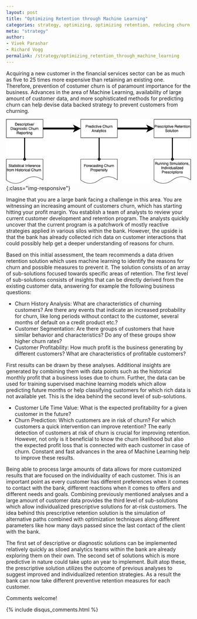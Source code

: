 ```yaml
---
layout: post
title: "Optimizing Retention through Machine Learning"
categories: strategy, optimizing, optimizing retention, reducing churn, churn, machine learning, ml
meta: "strategy"
author:
- Vivek Parashar
- Richard Vogg
permalink: /strategy/optimizing_retention_through_machine_learning
---
```

Acquiring a new customer in the financial services sector can be as much as five to 25 times more expensive than retaining an existing one. Therefore, prevention of costumer churn is of paramount importance for the business.  Advances in the area of Machine Learning, availability of large amount of customer data, and more sophisticated methods for predicting churn can help devise data backed strategy to prevent customers from churning.

![optimizing-retention](/images/strategy/optimizing-retention.png){:class="img-responsive"}

Imagine that you are a large bank facing a challenge in this area. You are witnessing an increasing amount of customers churn, which has starting hitting your profit margin. You establish a team of analysts to review your current customer development and retention program. The analysts quickly uncover that the current program is a patchwork of mostly reactive strategies applied in various silos within the bank. However, the upside is that the bank has already collected rich data on customer interactions that could possibly help get a deeper understanding of reasons for churn. 

Based on this initial assessment, the team recommends a data driven retention solution which uses machine learning to identify the reasons for churn and possible measures to prevent it. The solution consists of an array of sub-solutions focused towards specific areas of retention. The first level of sub-solutions consists of insights that can be directly derived from the existing customer data, answering for example the following business questions:
* Churn History Analysis: What are characteristics of churning customers? Are there any events that indicate an increased probability for churn, like long periods without contact to the customer, several months of default on a credit product etc.?
* Customer Segmentation: Are there groups of customers that have similar behavior and characteristics? Do any of these groups show higher churn rates?
* Customer Profitability: How much profit is the business generating by different customers? What are characteristics of profitable customers? 

First results can be drawn by these analyses. Additional insights are generated by combining them with data points such as the historical monthly profit that a business loses due to churn. Further, the data can be used for training supervised machine learning models which allow predicting future months or help classifying customers for which rich data is not available yet. This is the idea behind the second level of sub-solutions.
* Customer Life Time Value: What is the expected profitability for a given customer in the future?
* Churn Prediction: Which customers are in risk of churn? For which customers a quick intervention can improve retention?
The early detection of customers at risk of churn is crucial for improving retention. However, not only is it beneficial to know the churn likelihood but also the expected profit loss that is connected with each customer in case of churn. Constant and fast advances in the area of Machine Learning help to improve these results. 

Being able to process large amounts of data allows for more customized results that are focused on the individuality of each customer. This is an important point as every customer has different preferences when it comes to contact with the bank, different reactions when it comes to offers and different needs and goals. Combining previously mentioned analyses and a large amount of customer data provides the third level of sub-solutions which allow individualized prescriptive solutions for at-risk customers. The idea behind this prescriptive retention solution is the simulation of alternative paths combined with optimization techniques along different parameters like how many days passed since the last contact of the client with the bank. 

The first set of descriptive or diagnostic solutions can be implemented relatively quickly as siloed analytics teams within the bank are already exploring them on their own. The second set of solutions which is more predictive in nature could take upto an year to implement. Built atop these, the prescriptive solution utilizes the outcome of previous analyses to suggest improved and individualized retention strategies. As a result the bank can now take different preventive retention measures for each customer. 

Comments welcome!

{% include disqus_comments.html %}
